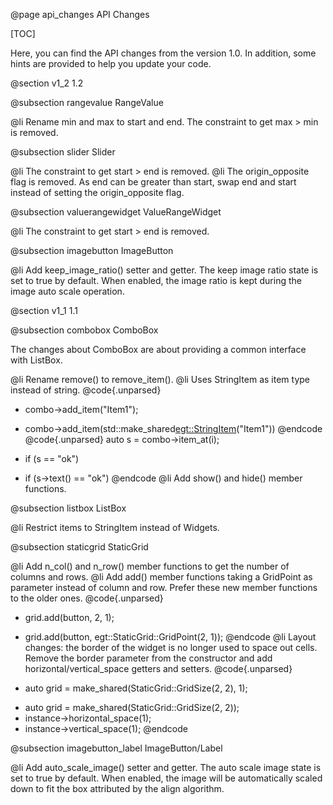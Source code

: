 @page api_changes API Changes

[TOC]

Here, you can find the API changes from the version 1.0. In addition, some hints
are provided to help you update your code.

@section v1_2 1.2

@subsection rangevalue RangeValue

@li Rename min and max to start and end. The constraint to get max > min is
removed.

@subsection slider Slider

@li The constraint to get start > end is removed.
@li The origin_opposite flag is removed. As end can be greater than start, swap
end and start instead of setting the origin_opposite flag.

@subsection valuerangewidget ValueRangeWidget

@li The constraint to get start > end is removed.

@subsection imagebutton ImageButton

@li Add keep_image_ratio() setter and getter. The keep image ratio state is set
to true by default. When enabled, the image ratio is kept during the image auto
scale operation.

@section v1_1 1.1

@subsection combobox ComboBox

The changes about ComboBox are about providing a common interface with ListBox.

@li Rename remove() to remove_item().
@li Uses StringItem as item type instead of string.
@code{.unparsed}
- combo->add_item("Item1");
+ combo->add_item(std::make_shared<egt::StringItem>("Item1"))
@endcode
@code{.unparsed}
auto s = combo->item_at(i);
- if (s == "ok")
+ if (s->text() == "ok")
@endcode
@li Add show() and hide() member functions.

@subsection listbox ListBox

@li Restrict items to StringItem instead of Widgets.

@subsection staticgrid StaticGrid

@li Add n_col() and n_row() member functions to get the number of columns and
rows.
@li Add add() member functions taking a GridPoint as parameter instead of column
and row. Prefer these new member functions to the older ones.
@code{.unparsed}
- grid.add(button, 2, 1);
+ grid.add(button, egt::StaticGrid::GridPoint(2, 1));
@endcode
@li Layout changes: the border of the widget is no longer used to space out
cells. Remove the border parameter from the constructor and add
horizontal/vertical_space getters and setters.
@code{.unparsed}
- auto grid = make_shared<StaticGrid>(StaticGrid::GridSize(2, 2), 1);
+ auto grid = make_shared<StaticGrid>(StaticGrid::GridSize(2, 2));
+ instance->horizontal_space(1);
+ instance->vertical_space(1);
@endcode

@subsection imagebutton_label ImageButton/Label

@li Add auto_scale_image() setter and getter. The auto scale image state is set
to true by default. When enabled, the image will be automatically scaled down to
fit the box attributed by the align algorithm.

